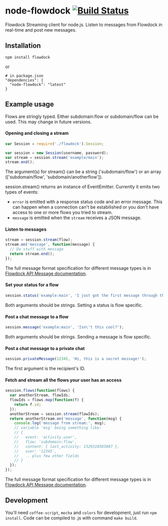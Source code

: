 # node-flowdock [![Build Status](https://secure.travis-ci.org/flowdock/node-flowdock.png?branch=master)](http://travis-ci.org/flowdock/node-flowdock)

Flowdock Streaming client for node.js. Listen to messages from Flowdock in real-time and post new messages.

## Installation

    npm install flowdock
or

    # in package.json
    "dependencies": {
      "node-flowdock": "latest"
    }

## Example usage

Flows are stringly typed. Either subdomain:flow or subdomain/flow can be used. This may change in future versions.

#### Opening and closing a stream
```javascript
var Session = require('./flowdock').Session;

var session = new Session(username, password);
var stream = session.stream('example/main');
stream.end();
```
The argument(s) for stream() can be a string ('subdomain/flow') or an array (['subdomain/flow', 'subdomain/anotherflow']).

session.stream() returns an instance of EventEmitter. Currently it emits two types of events:

* `error` is emitted with a response status code and an error message. This can happen when a connection can't be estabilished or you don't have access to one or more flows you tried to stream.
* `message` is emitted when the `stream` receives a JSON message.

#### Listen to messages
```javascript
stream = session.stream(flow);
stream.on('message', function(message) {
  // Do stuff with message
  return stream.end();
});
```
The full message format specification for different message types is in [Flowdock API Message documentation](https://www.flowdock.com/api/messages).

#### Set your status for a flow
```javascript
session.status('example:main', 'I just got the first message through the Flowdock stream API.');
```
Both arguments should be strings. Setting a status is flow specific.

#### Post a chat message to a flow
```javascript
session.message('example:main', 'Isn\'t this cool?');
```
Both arguments should be strings. Sending a message is flow specific.

#### Post a chat message to a private chat
```javascript
session.privateMessage(12345, 'Hi, this is a secret message!');
```
The first argument is the recipient's ID.

#### Fetch and stream all the flows your user has an access

```javascript
session.flows(function(flows) {
  var anotherStream, flowIds;
  flowIds = flows.map(function(f) {
    return f.id;
  });
  anotherStream = session.stream(flowIds);
  return anotherStream.on('message', function(msg) {
    console.log('message from stream:', msg);
    // variable 'msg' being something like:
    // {
    //   event: 'activity.user',
    //   flow: 'subdomain:flow',
    //   content: { last_activity: 1329310503807 },
    //   user: '12345',
    //   .. plus few other fields
    // }
  });
});
```
The full message format specification for different message types is in [Flowdock API Message documentation](https://www.flowdock.com/api/messages).

## Development

You'll need ```coffee-script```, ```mocha``` and ```colors``` for development, just run ```npm install```. Code can be compiled to .js with command ```make build```.
